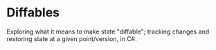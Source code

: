 Diffables
=========

Exploring what it means to make state "diffable"; tracking changes and restoring state at a given point/version, in C#.
